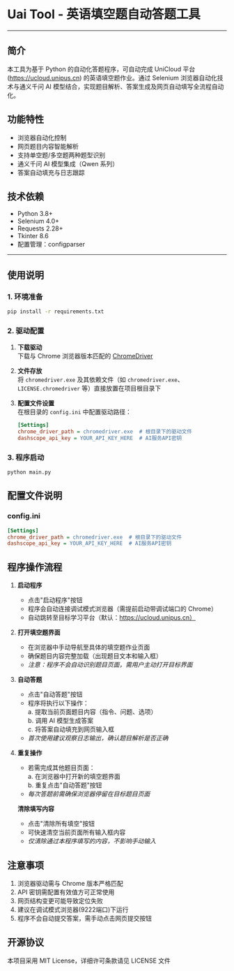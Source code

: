 # Uai Tool - 英语填空题自动答题工具

---

## 简介

本工具为基于 Python 的自动化答题程序，可自动完成 UniCloud 平台 (https://ucloud.unipus.cn) 的英语填空题作业。通过 Selenium 浏览器自动化技术与通义千问 AI 模型结合，实现题目解析、答案生成及网页自动填写全流程自动化。

## 功能特性

- 浏览器自动化控制
- 网页题目内容智能解析
- 支持单空题/多空题两种题型识别
- 通义千问 AI 模型集成（Qwen 系列）
- 答案自动填充与日志跟踪

## 技术依赖

- Python 3.8+
- Selenium 4.0+
- Requests 2.28+
- Tkinter 8.6
- 配置管理：configparser

---

## 使用说明

### 1. 环境准备
```bash
pip install -r requirements.txt
```

### 2. 驱动配置
1. **下载驱动**  
   下载与 Chrome 浏览器版本匹配的 [ChromeDriver](https://sites.google.com/chromium.org/driver/)  

2. **文件存放**  
   将 `chromedriver.exe` 及其依赖文件（如 `chromedriver.exe`、`LICENSE.chromedriver` 等）直接放置在项目根目录下

3. **配置文件设置**  
   在根目录的 `config.ini` 中配置驱动路径：
   ```ini
   [Settings]
   chrome_driver_path = chromedriver.exe  # 根目录下的驱动文件
   dashscope_api_key = YOUR_API_KEY_HERE  # AI服务API密钥
   ```

### 3. 程序启动
```bash
python main.py
```

## 配置文件说明

### config.ini

```ini
[Settings]
chrome_driver_path = chromedriver.exe  # 根目录下的驱动文件
dashscope_api_key = YOUR_API_KEY_HERE  # AI服务API密钥
```

## 程序操作流程
1. **启动程序**  
   - 点击"启动程序"按钮  
   - 程序会自动连接调试模式浏览器（需提前启动带调试端口的 Chrome）  
   - 自动跳转至目标学习平台（默认：https://ucloud.unipus.cn）

2. **打开填空题界面**  
   - 在浏览器中手动导航至具体的填空题作业页面  
   - 确保题目内容完整加载（出现题目文本和输入框）  
   - *注意：程序不会自动识别题目页面，需用户主动打开目标界面*

3. **自动答题**  
   - 点击"自动答题"按钮  
   - 程序将执行以下操作：  
     a. 提取当前页面题目内容（指令、问题、选项）  
     b. 调用 AI 模型生成答案  
     c. 将答案自动填充到网页输入框  
   - *首次使用建议观察日志输出，确认题目解析是否正确*

4. **重复操作**  
   - 若需完成其他题目页面：  
     a. 在浏览器中打开新的填空题界面  
     b. 重复点击"自动答题"按钮  
   - *每次答题前需确保浏览器停留在目标题目页面*

   **清除填写内容**  
   
   - 点击"清除所有填空"按钮  
   - 可快速清空当前页面所有输入框内容  
   - *仅清除通过本程序填写的内容，不影响手动输入*

## 注意事项
1. 浏览器驱动需与 Chrome 版本严格匹配
2. API 密钥需配置有效值方可正常使用
3. 网页结构变更可能导致定位失败
4. 建议在调试模式浏览器(9222端口)下运行
5. 程序不会自动提交答案，需手动点击网页提交按钮

## 开源协议
本项目采用 MIT License，详细许可条款请见 LICENSE 文件